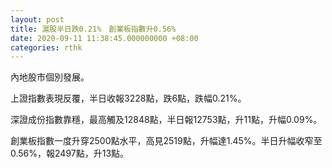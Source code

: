 ```yaml
---
layout: post
title: 滬股半日跌0.21%　創業板指數升0.56%
date: 2020-09-11 11:38:45.000000000 +08:00
categories: rthk
---
```


內地股市個別發展。

上證指數表現反覆，半日收報3228點，跌6點，跌幅0.21%。

深證成份指數靠穩，最高觸及12848點，半日報12753點，升11點，升幅0.09%。

創業板指數一度升穿2500點水平，高見2519點，升幅達1.45%。半日升幅收窄至0.56%，報2497點，升13點。

